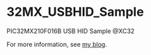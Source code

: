 # 32MX_USBHID_Sample
PIC32MX210F016B USB HID Sample @XC32

For more information, see [my blog](https://elesynd.blogspot.com/2022/02/pic32mx210f016b-usb-device.html).
